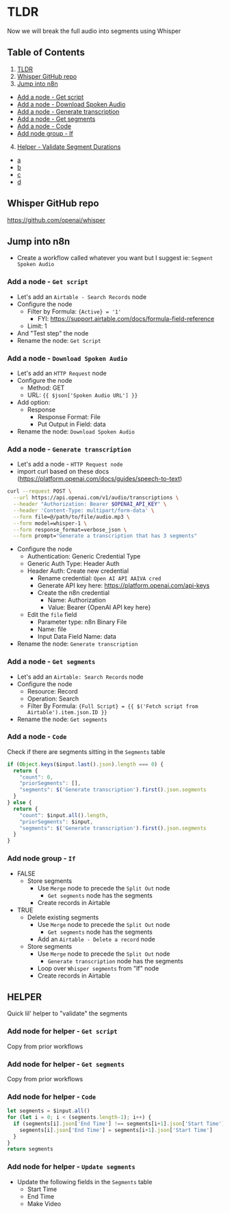 # TLDR

Now we will break the full audio into segments using Whisper

## Table of Contents

1. [TLDR](#tldr)
2. [Whisper GitHub repo](#whisper-github-repo)
3. [Jump into n8n](#jump-into-n8n)
  - [Add a node - Get script](#add-a-node---get-script)
  - [Add a node - Download Spoken Audio](#add-a-node---download-spoken-audio)
  - [Add a node - Generate transcription](#add-a-node---generate-transcription)
  - [Add a node - Get segments](#add-a-node---get-segments)
  - [Add a node - Code](#add-a-node---code)
  - [Add node group - If](#add-node-group---if)
4. [Helper - Validate Segment Durations](#helper)
  - [a](#add-node-for-helper---get-script)
  - [b](#add-node-for-helper---get-segments)
  - [c](#add-node-for-helper---code)
  - [d](#add-node-for-helper---update-segments)

## Whisper GitHub repo

https://github.com/openai/whisper

## Jump into n8n

- Create a workflow called whatever you want but I suggest ie: `Segment Spoken Audio`

### Add a node - `Get script`

- Let's add an `Airtable - Search Records` node
- Configure the node
  - Filter by Formula: `{Active} = '1'`
    - FYI: https://support.airtable.com/docs/formula-field-reference
  - Limit: 1
- And "Test step" the node
- Rename the node: `Get Script`

### Add a node - `Download Spoken Audio`

- Let's add an `HTTP Request` node
- Configure the node
  - Method: GET
  - URL: `{{ $json['Spoken Audio URL'] }}`
- Add option:
  - Response
    - Response Format: File
    - Put Output in Field: data
- Rename the node: `Download Spoken Audio`

### Add a node - `Generate transcription`

- Let's add a node - `HTTP Request node`
- import curl based on these docs (https://platform.openai.com/docs/guides/speech-to-text)
```sh
curl --request POST \
  --url https://api.openai.com/v1/audio/transcriptions \
  --header "Authorization: Bearer $OPENAI_API_KEY" \
  --header 'Content-Type: multipart/form-data' \
  --form file=@/path/to/file/audio.mp3 \
  --form model=whisper-1 \
  --form response_format=verbose_json \
  --form prompt="Generate a transcription that has 3 segments"
```
- Configure the node
  - Authentication: Generic Credential Type
  - Generic Auth Type: Header Auth
  - Header Auth: Create new credential
    - Rename credential: `Open AI API AAIVA cred`
    - Generate API key here: https://platform.openai.com/api-keys
    - Create the n8n credential
      - Name: Authorization
      - Value: Bearer {OpenAI API key here}
  - Edit the `file` field
    - Parameter type: n8n Binary File
    - Name: file
    - Input Data Field Name: data
- Rename the node: `Generate transcription`

### Add a node - `Get segments`

- Let's add an `Airtable: Search Records` node
- Configure the node
  - Resource: Record
  - Operation: Search
  - Filter By Formula: `{Full Script} = {{ $('Fetch script from Airtable').item.json.ID }}`
- Rename the node: `Get segments`

### Add a node - `Code`

Check if there are segments sitting in the `Segments` table

```js
if (Object.keys($input.last().json).length === 0) {
  return {
    "count": 0,
    "priorSegments": [],
    "segments": $('Generate transcription').first().json.segments
  }
} else {
  return {
    "count": $input.all().length,
    "priorSegments": $input,
    "segments": $('Generate transcription').first().json.segments
  }
}
```

### Add node group - `If`

- FALSE
  - Store segments
    - Use `Merge` node to precede the `Split Out` node
      - `Get segments` node has the segments
    - Create records in Airtable
- TRUE
  - Delete existing segments
    - Use `Merge` node to precede the `Split Out` node
      - `Get segments` node has the segments
    - Add an `Airtable - Delete a record` node
  - Store segments
    - Use `Merge` node to precede the `Split Out` node
      - `Generate transcription` node has the segments 
    - Loop over `Whisper segments` from "If" node
    - Create records in Airtable

## HELPER

Quick lil' helper to "validate" the segments

### Add node for helper - `Get script`

Copy from prior workflows

### Add node for helper - `Get segments`

Copy from prior workflows

### Add node for helper - `Code`

```js
let segments = $input.all()
for (let i = 0; i < (segments.length-1); i++) {
  if (segments[i].json['End Time'] !== segments[i+1].json['Start Time']) {
    segments[i].json['End Time'] = segments[i+1].json['Start Time']
  }
}
return segments
```

### Add node for helper - `Update segments`

- Update the following fields in the `Segments` table
  - Start Time
  - End Time
  - Make Video
  
